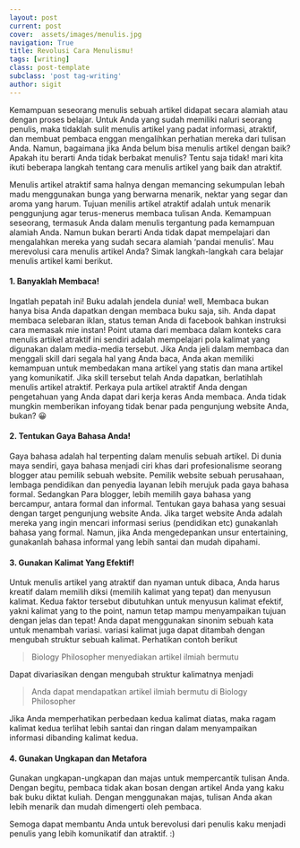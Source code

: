 ```yaml
---
layout: post
current: post
cover:  assets/images/menulis.jpg
navigation: True
title: Revolusi Cara Menulismu!
tags: [writing]
class: post-template
subclass: 'post tag-writing'
author: sigit
---
```


Kemampuan seseorang menulis sebuah artikel didapat secara alamiah atau dengan proses belajar. Untuk Anda yang sudah memiliki naluri seorang penulis, maka tidaklah sulit menulis artikel yang padat informasi, atraktif, dan membuat pembaca enggan mengalihkan perhatian mereka dari tulisan Anda. Namun, bagaimana jika Anda belum bisa menulis artikel dengan baik? Apakah itu berarti Anda tidak berbakat menulis? Tentu saja tidak! mari kita ikuti beberapa langkah tentang cara menulis artikel yang baik dan atraktif.

Menulis artikel atraktif sama halnya dengan memancing sekumpulan lebah madu menggunakan bunga yang berwarna menarik, nektar yang segar dan aroma yang harum. Tujuan menilis artikel atraktif adalah untuk menarik penggunjung agar terus-menerus membaca tulisan Anda. Kemampuan seseorang, termasuk Anda dalam menulis tergantung pada kemampuan alamiah Anda. Namun bukan berarti Anda tidak dapat mempelajari dan mengalahkan mereka yang sudah secara alamiah ‘pandai menulis’. Mau merevolusi cara menulis artikel Anda? Simak langkah-langkah cara belajar menulis artikel kami berikut.

#### 1. Banyaklah Membaca!

Ingatlah pepatah ini! Buku adalah jendela dunia! well, Membaca bukan hanya bisa Anda dapatkan dengan membaca buku saja, sih. Anda dapat membaca selebaran iklan, status teman Anda di facebook bahkan instruksi cara memasak mie instan! Point utama dari membaca dalam konteks cara menulis artikel atraktif ini sendiri adalah mempelajari pola kalimat yang digunakan dalam media-media tersebut. Jika Anda jeli dalam membaca dan menggali skill dari segala hal yang Anda baca, Anda akan memiliki kemampuan untuk membedakan mana artikel yang statis dan mana artikel yang komunikatif. Jika skill tersebut telah Anda dapatkan, berlatihlah menulis artikel atraktif. Perkaya pula artikel atraktif Anda dengan pengetahuan yang Anda dapat dari kerja keras Anda membaca. Anda tidak mungkin memberikan infoyang tidak benar pada pengunjung website Anda, bukan? 😀

#### 2. Tentukan Gaya Bahasa Anda!

Gaya bahasa adalah hal terpenting dalam menulis sebuah artikel. Di dunia maya sendiri, gaya bahasa menjadi ciri khas dari profesionalisme seorang blogger atau pemilik sebuah website. Pemilik website sebuah perusahaan, lembaga pendidikan dan penyedia layanan lebih merujuk pada gaya bahasa formal. Sedangkan Para blogger, lebih memilih gaya bahasa yang bercampur, antara formal dan informal. Tentukan gaya bahasa yang sesuai dengan target pengunjung website Anda. Jika target website Anda adalah mereka yang ingin mencari informasi serius (pendidikan etc) gunakanlah bahasa yang formal. Namun, jika Anda mengedepankan unsur entertaining, gunakanlah bahasa informal yang lebih santai dan mudah dipahami.

#### 3. Gunakan Kalimat Yang Efektif!

Untuk menulis artikel yang atraktif dan nyaman untuk dibaca, Anda harus kreatif dalam memilih diksi (memilih kalimat yang tepat) dan menyusun kalimat. Kedua faktor tersebut dibutuhkan untuk menyusun kalimat efektif, yakni kalimat yang to the point, namun tetap mampu menyampaikan tujuan dengan jelas dan tepat! Anda dapat menggunakan sinonim sebuah kata untuk menambah variasi. variasi kalimat juga dapat ditambah dengan mengubah struktur sebuah kalimat. Perhatikan contoh berikut

>Biology Philosopher menyediakan artikel ilmiah bermutu

Dapat divariasikan dengan mengubah struktur kalimatnya menjadi

>Anda dapat mendapatkan artikel ilmiah bermutu di Biology Philosopher

Jika Anda memperhatikan perbedaan kedua kalimat diatas, maka ragam kalimat kedua terlihat lebih santai dan ringan dalam menyampaikan informasi dibanding kalimat kedua.

#### 4. Gunakan Ungkapan dan Metafora

Gunakan ungkapan-ungkapan dan majas untuk mempercantik tulisan Anda. Dengan begitu, pembaca tidak akan bosan dengan artikel Anda yang kaku bak buku diktat kuliah. Dengan menggunakan majas, tulisan Anda akan lebih menarik dan mudah dimengerti oleh pembaca.

Semoga dapat membantu Anda untuk berevolusi dari penulis kaku menjadi penulis yang lebih komunikatif dan atraktif. :)